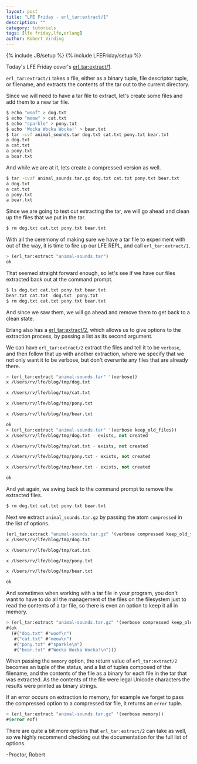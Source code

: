 ```yaml
---
layout: post
title: "LFE Friday - erl_tar:extract/1"
description: ""
category: tutorials
tags: [lfe friday,lfe,erlang]
author: Robert Virding
---
```

{% include JB/setup %}
{% include LFEFriday/setup %}

Today's LFE Friday cover's [erl_tar:extract/1](http://www.erlang.org/doc/man/erl_tar.html#extract-1).

``erl_tar:extract/1`` takes a file, either as a binary tuple, file descriptor tuple, or filename, and extracts the contents of the tar out to the current directory.

Since we will need to have a tar file to extract, let's create some files and add them to a new tar file.

```sh
$ echo "woof" > dog.txt
$ echo "meow" > cat.txt
$ echo "sparkle" > pony.txt
$ echo 'Wocka Wocka Wocka!' > bear.txt
$ tar -cvf animal_sounds.tar dog.txt cat.txt pony.txt bear.txt
a dog.txt
a cat.txt
a pony.txt
a bear.txt
```

And while we are at it, lets create a compressed version as well.

```sh
$ tar -cvzf animal_sounds.tar.gz dog.txt cat.txt pony.txt bear.txt
a dog.txt
a cat.txt
a pony.txt
a bear.txt
```

Since we are going to test out extracting the tar, we will go ahead and clean up the files that we put in the tar.

```sh
$ rm dog.txt cat.txt pony.txt bear.txt
```

With all the ceremony of making sure we have a tar file to experiment with out of the way, it is time to fire up our LFE REPL, and call ``erl_tar:extract/1``.

```lisp
> (erl_tar:extract "animal-sounds.tar")
ok
```

That seemed straight forward enough, so let's see if we have our files extracted back out at the command prompt.

```sh
$ ls dog.txt cat.txt pony.txt bear.txt
bear.txt cat.txt  dog.txt  pony.txt
$ rm dog.txt cat.txt pony.txt bear.txt
```

And since we saw them, we will go ahead and remove them to get back to a clean state.

Erlang also has a [erl_tar:extract/2](http://www.erlang.org/doc/man/erl_tar.html#extract-2), which allows us to give options to the extraction process, by passing a list as its second argument.

We can have ``erl_tar:extract/2`` extract the files and tell it to be ``verbose``, and then follow that up with another extraction, where we specify that we not only want it to be verbose, but don't overwrite any files that are already there.

```lisp
> (erl_tar:extract "animal-sounds.tar" '(verbose))
x /Users/rv/lfe/blog/tmp/dog.txt

x /Users/rv/lfe/blog/tmp/cat.txt

x /Users/rv/lfe/blog/tmp/pony.txt

x /Users/rv/lfe/blog/tmp/bear.txt

ok
> (erl_tar:extract "animal-sounds.tar" '(verbose keep_old_files))
x /Users/rv/lfe/blog/tmp/dog.txt - exists, not created

x /Users/rv/lfe/blog/tmp/cat.txt - exists, not created

x /Users/rv/lfe/blog/tmp/pony.txt - exists, not created

x /Users/rv/lfe/blog/tmp/bear.txt - exists, not created

ok
```

And yet again, we swing back to the command prompt to remove the extracted files.

```sh
$ rm dog.txt cat.txt pony.txt bear.txt
```

Next we extract `animal_sounds.tar.gz` by passing the atom `compressed` in the list of options.

```lisp
(erl_tar:extract "animal-sounds.tar.gz" '(verbose compressed keep_old_files))
x /Users/rv/lfe/blog/tmp/dog.txt

x /Users/rv/lfe/blog/tmp/cat.txt

x /Users/rv/lfe/blog/tmp/pony.txt

x /Users/rv/lfe/blog/tmp/bear.txt

ok
```

And sometimes when working with a tar file in your program, you don't want to have to do all the management of the files on the filesystem just to read the contents of a tar file, so there is even an option to keep it all in memory.

```lisp
> (erl_tar:extract "animal-sounds.tar.gz" '(verbose compressed keep_old_files memory))
#(ok
  (#("dog.txt" #"woof\n")
   #("cat.txt" #"meow\n")
   #("pony.txt" #"sparkle\n")
   #("bear.txt" #"Wocka Wocka Wocka!\n")))
```

When passing the ``memory`` option, the return value of ``erl_tar:extract/2`` becomes an tuple of the status, and a list of tuples composed of the filename, and the contents of the file as a binary for each file in the tar that was extracted. As the contents of the file were legal Unicode characters the results were printed as binary strings.

If an error occurs on extraction to memory, for example we forget to pass the compressed option to a compressed tar file, it returns an ``error`` tuple.

```lisp
> (erl_tar:extract "animal-sounds.tar.gz" '(verbose memory))
#(error eof)
```

There are quite a bit more options that ``erl_tar:extract/2`` can take as well, so we highly recommend checking out the documentation for the full list of options.

-Proctor, Robert
